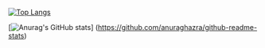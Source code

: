 [![Top Langs](https://github-readme-stats.vercel.app/api/top-langs/?username={YQh9Mh3181jzEJ5}&layout=compact&theme=onedark
)](https://github.com/anuraghazra/github-readme-stats)

[![Anurag's GitHub stats](https://github-readme-stats.vercel.app/api?username={YQh9Mh3181jzEJ5}&theme=onedark&show_icons=true)]
(https://github.com/anuraghazra/github-readme-stats)
